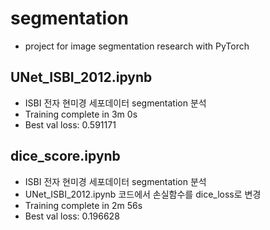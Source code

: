 # segmentation

* project for image segmentation research with PyTorch
## UNet_ISBI_2012.ipynb
* ISBI 전자 현미경 세포데이터 segmentation 분석
* Training complete in 3m 0s
* Best val loss: 0.591171

## dice_score.ipynb
* ISBI 전자 현미경 세포데이터 segmentation 분석
* UNet_ISBI_2012.ipynb 코드에서 손실함수를 dice_loss로 변경
* Training complete in 2m 56s
* Best val loss: 0.196628
